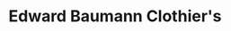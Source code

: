 ---
title: "Edward Baumann Clothier's"
url: /addison/edward-baumann-clothiers/
shop: Schneiderei
---
